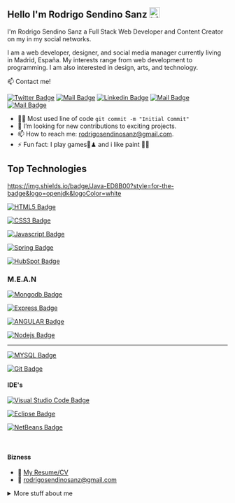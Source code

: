 ## Hello I'm Rodrigo Sendino Sanz <img src="https://user-images.githubusercontent.com/1303154/88677602-1635ba80-d120-11ea-84d8-d263ba5fc3c0.gif" width="24" alt="hi">

I'm Rodrigo Sendino Sanz a Full Stack Web Developer and Content Creator on my in my social networks.

I am a web developer, designer, and social media manager currently living in Madrid, España.
My interests range from web development to programming. I am also interested in design, arts, and technology.


:mailbox: Contact me!

[![Twitter Badge](https://img.shields.io/badge/-@rodrigosendino-1ca0f1?style=flat&labelColor=1ca0f1&logo=twitter&logoColor=white&link=https://twitter.com/rodrigosendino)](https://twitter.com/rodrigosendino) [![Mail Badge](https://img.shields.io/badge/-RodrigoSendinoSanz-e74c3c?style=flat&labelColor=e74c3c&logo=youtube&logoColor=white)](https://www.youtube.com/channel/UCWkZeTUDucGmgGVMtmaFMag/featured?view_as=subscriber) [![Linkedin Badge](https://img.shields.io/badge/-RodrigoSendinoSanz-0e76a8?style=flat&labelColor=0e76a8&logo=linkedin&logoColor=white)](https://www.linkedin.com/in/rodrigo-sendino-sanz-27a3a0100/) [![Mail Badge](https://img.shields.io/badge/-@rodrigosendinosanz-e84393?style=flat&labelColor=e84393&logo=instagram&logoColor=white)](https://instagram.com/rodrigosendinosanz) [![Mail Badge](https://img.shields.io/badge/-rodrigosendinosanz-c0392b?style=flat&labelColor=c0392b&logo=gmail&logoColor=white)](mailto:rodrigosendinosanz@gmail.com)


- 👨‍💻 Most used line of code ```git commit -m "Initial Commit"```
- 🤔 I’m looking for new contributions to exciting projects.
- 📫 How to reach me: rodrigosendinosanz@gmail.com.
- ⚡ Fun fact: I play games👾♟ and i like paint 🧑‍🎨

## Top Technologies

https://img.shields.io/badge/Java-ED8B00?style=for-the-badge&logo=openjdk&logoColor=white

[![HTML5 Badge](https://img.shields.io/badge/-HTLM5-E34F26?style=for-the-badge&labelColor=black&logo=HTML5&logoColor=E34F26)](#)

[![CSS3 Badge](https://img.shields.io/badge/-CSS3-1572B6?style=for-the-badge&labelColor=black&logo=CSS3&logoColor=1572B6)](#)

[![Javascript Badge](https://img.shields.io/badge/-Javascript-F0DB4F?style=for-the-badge&labelColor=black&logo=javascript&logoColor=F7DF1E)](#)

[![Spring Badge](https://img.shields.io/badge/-Spring-47A248?style=for-the-badge&labelColor=black&logo=spring&logoColor=#47A248)](#)

[![HubSpot Badge](https://img.shields.io/badge/-HubSpot-E34F26?style=for-the-badge&labelColor=black&logo=hubspot&logoColor=E34F26)](#)

### M.E.A.N

[![Mongodb Badge](https://img.shields.io/badge/-Mongodb-47A248?style=for-the-badge&labelColor=black&logo=mongodb&logoColor=47A248)](#)

[![Express Badge](https://img.shields.io/badge/-Express-ffffff?style=for-the-badge&labelColor=black&logo=express&logoColor=ffffff)](#)

[![ANGULAR Badge](https://img.shields.io/badge/-Angular-dd0031?style=for-the-badge&labelColor=black&logo=angular&logoColor=dd0031)](#)

[![Nodejs Badge](https://img.shields.io/badge/-Nodejs-339933?style=for-the-badge&labelColor=black&logo=node.js&logoColor=339933)](#)

<hr />

[![MYSQL Badge](https://img.shields.io/badge/-MySQL-4479A1?style=for-the-badge&labelColor=white&logo=mysql&logoColor=4479A1)](#)

[![Git Badge](https://img.shields.io/badge/-Git-F05032?style=for-the-badge&labelColor=white&logo=git&logoColor=F05032)](#)

#### IDE's

[![Visual Studio Code Badge](https://img.shields.io/badge/-VisualStudioCode-007ACC?style=for-the-badge&labelColor=white&logo=VisualStudioCode&logoColor=007ACC)](#)

[![Eclipse Badge](https://img.shields.io/badge/-eclipse-2C2255?style=for-the-badge&labelColor=white&logo=eclipse&logoColor=2C2255)](#)

[![NetBeans Badge](https://img.shields.io/badge/-NetBeans-1B6AC6?style=for-the-badge&labelColor=white&logo=ApacheNetBeansIDE&logoColor=1B6AC6)](#)

<br />

#### Bizness
- :paperclip: [My Resume/CV](https://github.com/RodrigoSendinoSanz/RodrigoSendinoSanz/blob/main/CV-RodrigoSendinoSanz.pdf)
- :email: rodrigosendinosanz@gmail.com

<details>
<summary>
  More stuff about me
</summary>

<br >

I love sharing knowledge and putting tutorials, courses and posts together for helping other developers


#### Github Stats

![Rodrigo's github stats](https://github-readme-stats.vercel.app/api?username=rodrigosendinosanz&show_icons=true&theme=radical)

![Rodrigo's github stats](https://github-readme-stats.vercel.app/api/top-langs/?username=rodrigosendinosanz&theme=tokyonight&hide_langs_below=1)

  
</details>
